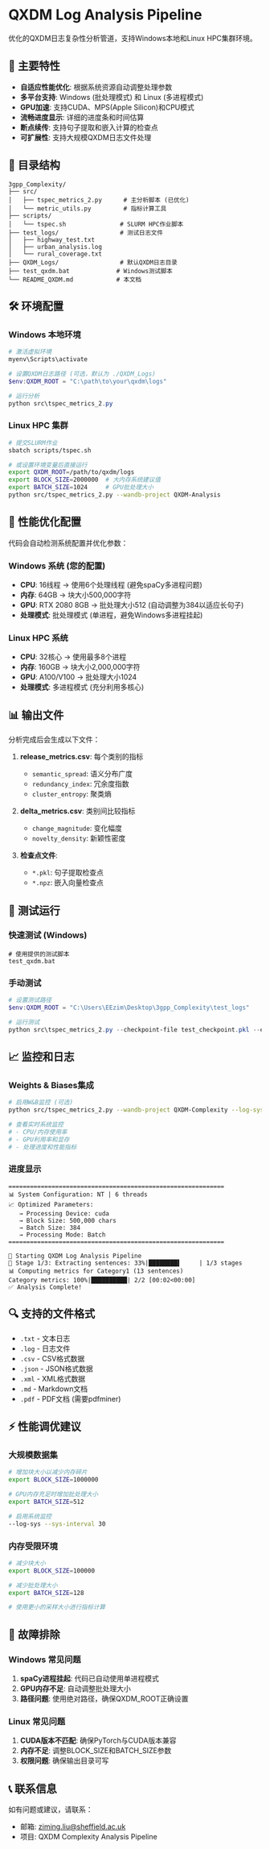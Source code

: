 # QXDM Log Analysis Pipeline

优化的QXDM日志复杂性分析管道，支持Windows本地和Linux HPC集群环境。

## 🚀 主要特性

- **自适应性能优化**: 根据系统资源自动调整处理参数
- **多平台支持**: Windows (批处理模式) 和 Linux (多进程模式)
- **GPU加速**: 支持CUDA、MPS(Apple Silicon)和CPU模式
- **流畅进度显示**: 详细的进度条和时间估算
- **断点续传**: 支持句子提取和嵌入计算的检查点
- **可扩展性**: 支持大规模QXDM日志文件处理

## 📁 目录结构

```
3gpp_Complexity/
├── src/
│   ├── tspec_metrics_2.py      # 主分析脚本 (已优化)
│   └── metric_utils.py         # 指标计算工具
├── scripts/
│   └── tspec.sh               # SLURM HPC作业脚本
├── test_logs/                 # 测试日志文件
│   ├── highway_test.txt
│   ├── urban_analysis.log
│   └── rural_coverage.txt
├── QXDM_Logs/                 # 默认QXDM日志目录
├── test_qxdm.bat             # Windows测试脚本
└── README_QXDM.md            # 本文档
```

## 🛠️ 环境配置

### Windows 本地环境

```powershell
# 激活虚拟环境
myenv\Scripts\activate

# 设置QXDM日志路径 (可选，默认为 ./QXDM_Logs)
$env:QXDM_ROOT = "C:\path\to\your\qxdm\logs"

# 运行分析
python src\tspec_metrics_2.py
```

### Linux HPC 集群

```bash
# 提交SLURM作业
sbatch scripts/tspec.sh

# 或设置环境变量后直接运行
export QXDM_ROOT=/path/to/qxdm/logs
export BLOCK_SIZE=2000000  # 大内存系统建议值
export BATCH_SIZE=1024     # GPU批处理大小
python src/tspec_metrics_2.py --wandb-project QXDM-Analysis
```

## 🔧 性能优化配置

代码会自动检测系统配置并优化参数：

### Windows 系统 (您的配置)
- **CPU**: 16线程 → 使用6个处理线程 (避免spaCy多进程问题)
- **内存**: 64GB → 块大小500,000字符
- **GPU**: RTX 2080 8GB → 批处理大小512 (自动调整为384以适应长句子)
- **处理模式**: 批处理模式 (单进程，避免Windows多进程挂起)

### Linux HPC 系统
- **CPU**: 32核心 → 使用最多8个进程
- **内存**: 160GB → 块大小2,000,000字符  
- **GPU**: A100/V100 → 批处理大小1024
- **处理模式**: 多进程模式 (充分利用多核心)

## 📊 输出文件

分析完成后会生成以下文件：

1. **release_metrics.csv**: 每个类别的指标
   - `semantic_spread`: 语义分布广度
   - `redundancy_index`: 冗余度指数
   - `cluster_entropy`: 聚类熵

2. **delta_metrics.csv**: 类别间比较指标
   - `change_magnitude`: 变化幅度
   - `novelty_density`: 新颖性密度

3. **检查点文件**: 
   - `*.pkl`: 句子提取检查点
   - `*.npz`: 嵌入向量检查点

## 🧪 测试运行

### 快速测试 (Windows)

```batch
# 使用提供的测试脚本
test_qxdm.bat
```

### 手动测试

```powershell
# 设置测试路径
$env:QXDM_ROOT = "C:\Users\EEzim\Desktop\3gpp_Complexity\test_logs"

# 运行测试
python src\tspec_metrics_2.py --checkpoint-file test_checkpoint.pkl --embeds-file test_embeddings.npz
```

## 📈 监控和日志

### Weights & Biases集成

```bash
# 启用W&B监控 (可选)
python src/tspec_metrics_2.py --wandb-project QXDM-Complexity --log-sys

# 查看实时系统监控
# - CPU/内存使用率
# - GPU利用率和显存
# - 处理进度和性能指标
```

### 进度显示

```
============================================================
📊 System Configuration: NT | 6 threads
📈 Optimized Parameters:
   → Processing Device: cuda
   → Block Size: 500,000 chars
   → Batch Size: 384
   → Processing Mode: Batch
============================================================

🚀 Starting QXDM Log Analysis Pipeline
📄 Stage 1/3: Extracting sentences: 33%|████████▌     | 1/3 stages
📊 Computing metrics for Category1 (13 sentences)
Category metrics: 100%|██████████| 2/2 [00:02<00:00]
✅ Analysis Complete!
```

## 🔍 支持的文件格式

- `.txt` - 文本日志
- `.log` - 日志文件  
- `.csv` - CSV格式数据
- `.json` - JSON格式数据
- `.xml` - XML格式数据
- `.md` - Markdown文档
- `.pdf` - PDF文档 (需要pdfminer)

## ⚡ 性能调优建议

### 大规模数据集

```bash
# 增加块大小以减少内存碎片
export BLOCK_SIZE=1000000

# GPU内存充足时增加批处理大小
export BATCH_SIZE=512

# 启用系统监控
--log-sys --sys-interval 30
```

### 内存受限环境

```bash
# 减少块大小
export BLOCK_SIZE=100000

# 减少批处理大小
export BATCH_SIZE=128

# 使用更小的采样大小进行指标计算
```

## 🐛 故障排除

### Windows 常见问题

1. **spaCy进程挂起**: 代码已自动使用单进程模式
2. **GPU内存不足**: 自动调整批处理大小
3. **路径问题**: 使用绝对路径，确保QXDM_ROOT正确设置

### Linux 常见问题

1. **CUDA版本不匹配**: 确保PyTorch与CUDA版本兼容
2. **内存不足**: 调整BLOCK_SIZE和BATCH_SIZE参数
3. **权限问题**: 确保输出目录可写

## 📞 联系信息

如有问题或建议，请联系：
- 邮箱: ziming.liu@sheffield.ac.uk
- 项目: QXDM Complexity Analysis Pipeline
